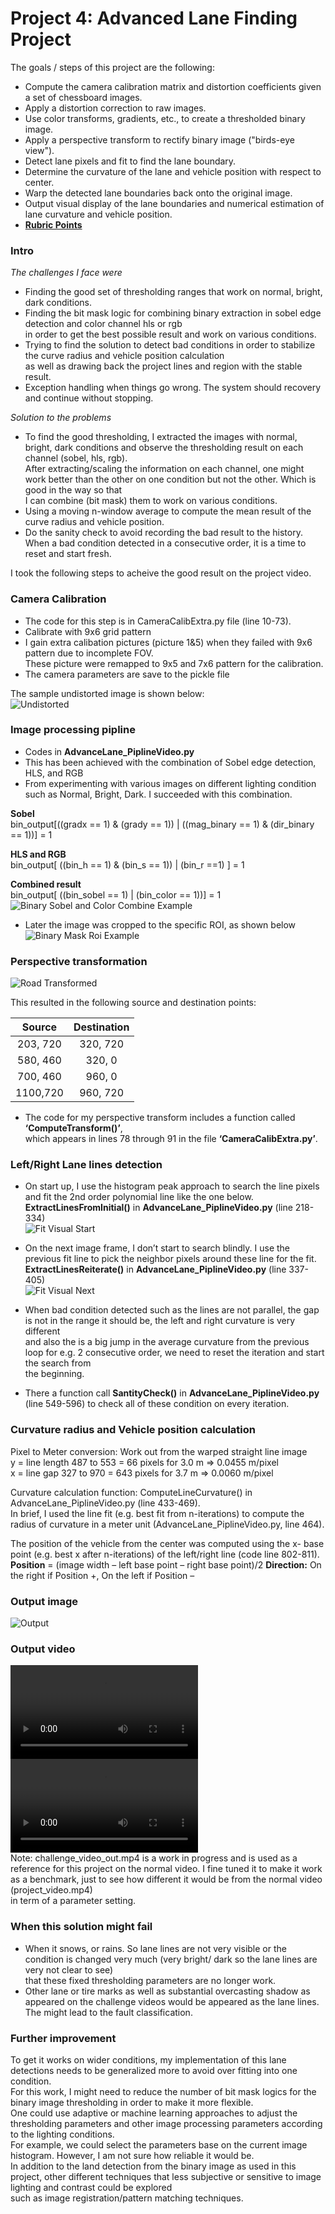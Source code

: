 # **Project 4: Advanced Lane Finding Project** 

The goals / steps of this project are the following:

* Compute the camera calibration matrix and distortion coefficients given a set of chessboard images.
* Apply a distortion correction to raw images.
* Use color transforms, gradients, etc., to create a thresholded binary image.
* Apply a perspective transform to rectify binary image ("birds-eye view").
* Detect lane pixels and fit to find the lane boundary.
* Determine the curvature of the lane and vehicle position with respect to center.
* Warp the detected lane boundaries back onto the original image.
* Output visual display of the lane boundaries and numerical estimation of lane curvature and vehicle position.
* [**Rubric Points**](https://review.udacity.com/#!/rubrics/571/view)

[//]: # (Image References)

[image1]: ./output_images/camera_calib.png "Undistorted"
[image2]: ./output_images/warp.png "Road Transformed"
[image3]: ./output_images/SobelPlusColorBinary.png "Binary Sobel and Color Combine Example"
[image4]: ./output_images/mask_roi.png "Binary Mask Roi Example"
[image5]: ./output_images/curvefit_startup.png "Fit Visual Start"
[image6]: ./output_images/curvefit_iterate.png "Fit Visual Next"
[image7]: ./output_images/final.png "Output"
[video1]: ./project_video_out.mp4 "Video project"
[video2]: ./challenge_video_out.mp4 "Video challenge"


### Intro
_The challenges I face were_
* Finding the good set of thresholding ranges that work on normal, bright, dark conditions.
* Finding the bit mask logic for combining binary extraction in sobel edge detection and color channel hls or rgb   
  in order to get the best possible result and work on various conditions.  
* Trying to find the solution to detect bad conditions in order to stabilize the curve radius and vehicle position calculation  
  as well as drawing back the project lines and region with the stable result.   
* Exception handling when things go wrong. The system should recovery and continue without stopping. 

_Solution to the problems_
* To find the good thresholding, I extracted the images with normal, bright, dark conditions and observe the thresholding result on each channel (sobel, hls, rgb).  
  After extracting/scaling the information on each channel, one might work better than the other on one condition but not the other. Which is good in the way so that  
  I can combine (bit mask) them to work on various conditions.  
* Using a  moving n-window average to compute the mean result of the curve radius and 	vehicle position.   
* Do the sanity check to avoid recording the bad result to the history.  
  When a bad condition detected in a consecutive order, it is a time to reset and start fresh.  


I took the following steps to acheive the good result on the project video.

### Camera Calibration
* The code for this step is in  CameraCalibExtra.py file (line 10-73). 
* Calibrate with 9x6 grid pattern
* I gain extra calibation pictures (picture 1&5) when they failed with 9x6 pattern due to incomplete FOV.  
  These picture were remapped to 9x5 and 7x6 pattern for the calibration.
* The camera parameters are save to the pickle file

The sample undistorted image is shown below:  
![Undistorted][image1]  

### Image processing pipline 
* Codes in **AdvanceLane_PiplineVideo.py**
* This has been achieved with the combination of Sobel edge detection, HLS, and RGB
* From experimenting with various images on different lighting condition such as Normal, Bright, Dark. I succeeded with this combination.

**Sobel**  
bin_output[((gradx == 1) & (grady == 1)) | ((mag_binary == 1) & (dir_binary == 1))] = 1 

**HLS and RGB**  
bin_output[ ((bin_h == 1) & (bin_s == 1))  | (bin_r ==1) ] = 1

**Combined result**  
bin_output[ ((bin_sobel == 1) | (bin_color == 1))] = 1  
![Binary Sobel and Color Combine Example][image3]  


* Later the image was cropped to the specific ROI, as shown below  
![Binary Mask Roi Example][image4]  


### Perspective transformation  
![Road Transformed][image2]  

This resulted in the following source and destination points:

| Source        | Destination   | 
|:-------------:|:-------------:| 
| 203, 720      | 320, 720      | 
| 580, 460      | 320, 0        |
| 700, 460      | 960, 0        | 
| 1100,720      | 960, 720      |

* The code for my perspective transform includes a function called **‘ComputeTransform()’**,   
  which appears in lines 78 through 91 in the file **‘CameraCalibExtra.py’**.

### Left/Right Lane lines detection 
* On start up, I use the histogram peak approach to search the line pixels and fit the 2nd order polynomial line like the one below.   
  **ExtractLinesFromInitial()** in **AdvanceLane_PiplineVideo.py** (line 218-334)  
![Fit Visual Start][image5]


* On the next image frame, I don’t start to search blindly. I use the previous fit line to pick the neighbor pixels around these line for the fit.  
  **ExtractLinesReiterate()** in **AdvanceLane_PiplineVideo.py** (line 337-405)  
![Fit Visual Next][image6]

* When bad condition detected such as the lines are not parallel, the gap is not in the range it should be, the left and right curvature is very different  
  and also the is a big jump in the average curvature from the previous loop for e.g. 2 consecutive order, we need to reset the iteration and start the search from  
  the beginning.
* There a function call **SantityCheck()** in **AdvanceLane_PiplineVideo.py** (line 549-596) to check all of these condition on every iteration. 

### Curvature radius and Vehicle position calculation
Pixel to Meter conversion: Work out from the warped straight line image  
y = line length 487 to 553  = 66 pixels for 3.0 m   =>  0.0455 m/pixel  
x = line gap 327 to 970     = 643 pixels for 3.7 m  =>  0.0060 m/pixel  

Curvature calculation function: ComputeLineCurvature() in AdvanceLane_PiplineVideo.py (line 433-469).  
In brief, I used the line fit (e.g. best fit from n-iterations) to compute the radius of curvature in a meter unit (AdvanceLane_PiplineVideo.py, line 464).

The position of the vehicle from the center was computed using the x- base point (e.g. best x after n-iterations) of the left/right line (code line 802-811).
**Position** = (image width – left base point – right base point)/2
**Direction:** On the right if Position +, On the left if Position –

### Output image  
![Output][image7]  

### Output video  
![Video project][video1]  
![Video challenge][video2]  
Note: challenge_video_out.mp4 is a work in progress and is used as a reference for this project on the normal video. 
I fine tuned it to make it work as a benchmark, just to see how different it would be from the normal video (project_video.mp4)  
in term of a parameter setting. 


### When this solution might fail
* When it snows, or rains. So lane lines are not very visible or the condition is changed very much (very bright/ dark so the lane lines are very not clear to see)  
  that these fixed thresholding parameters are no longer work.  
* Other lane or tire marks as well as substantial overcasting shadow as appeared on the challenge videos would be appeared as the lane lines. The might lead to the fault classification.    

### Further improvement
To get it works on wider conditions, my implementation of this lane detections needs to be generalized more to avoid over fitting into one condition.   
For this work, I might need to reduce the number of bit mask logics for the binary image thresholding in order to make it more flexible.  
One could use adaptive or machine learning approaches to adjust the thresholding parameters and other image processing parameters according to the lighting conditions.  
For example, we could select the parameters base on the current image histogram. However, I am not sure how reliable it would be.   
In addition to the land detection from the binary image as used in this project, other different techniques that less subjective or sensitive to image lighting and contrast could be explored  
such as image registration/pattern matching techniques.  




